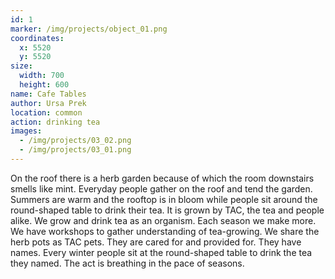 ```yaml
---
id: 1
marker: /img/projects/object_01.png
coordinates:
  x: 5520
  y: 5520
size:
  width: 700
  height: 600
name: Cafe Tables
author: Ursa Prek
location: common
action: drinking tea
images:
  - /img/projects/03_02.png
  - /img/projects/03_01.png
---
```

On the roof there is a herb garden because of which the room downstairs smells like mint. Everyday people gather on the roof and tend the garden. Summers are warm and the rooftop is in bloom while people sit around the round-shaped table to drink their tea. It is grown by TAC, the tea and people alike. We grow and drink tea as an organism. Each season we make more. We have workshops to gather understanding of tea-growing. We share the herb pots as TAC pets. They are cared for and provided for. They have names. Every winter people sit at the round-shaped table to drink the tea they named. The act is breathing in the pace of seasons.